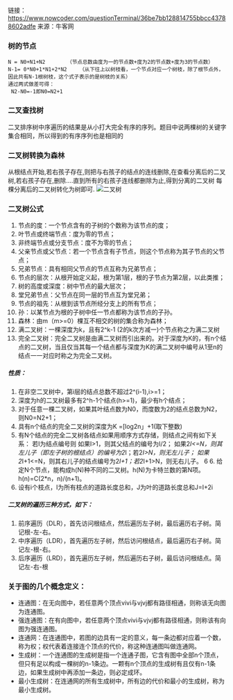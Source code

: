 链接：https://www.nowcoder.com/questionTerminal/36be7bb128814755bbcc43788602adfe
来源：牛客网
### 树的节点
    N = N0+N1+N2       （节点总数由度为一的节点数+度为2的节点数+度为3的节点数）
    N-1= 0*N0+1*N1+2*N2    （从下往上以树枝看，一个节点对应一个树枝，除了根节点外，因此共有N-1根树枝，这个式子表示的是树枝的关系）
    通过两式做差可得：
     N2-N0=-1即N0=N2+1
### 二叉查找树
二叉排序树中序遍历的结果是从小打大完全有序的序列。题目中说两棵树的关键字集合相同，所以得到的有序序列也是相同的

### 二叉树转换为森林
从根结点开始,若右孩子存在,则把与右孩子的结点的连线删除,在查看分离后的二叉树,若右孩子存在,删除….直到所有的右孩子连线都删除为止,得到分离的二叉树
每棵分离后的二叉树转化为树即可.
![二叉树](https://img-blog.csdn.net/20150706213213838)

###  二叉树公式
1. 节点的度：一个节点含有的子树的个数称为该节点的度； 
2. 叶节点或终端节点：度为零的节点； 
3. 非终端节点或分支节点：度不为零的节点； 
4. 父亲节点或父节点：若一个节点含有子节点，则这个节点称为其子节点的父节点； 
5. 兄弟节点：具有相同父节点的节点互称为兄弟节点； 
6. 节点的层次：从根开始定义起，根为第1层，根的子节点为第2层，以此类推； 
7. 树的高度或深度：树中节点的最大层次； 
8. 堂兄弟节点：父节点在同一层的节点互为堂兄弟； 
9. 节点的祖先：从根到该节点所经分支上的所有节点； 
10. 孙：以某节点为根的子树中任一节点都称为该节点的子孙。 
11. 森林：由m（m>=0）棵互不相交的树的集合称为森林； 
12. 满二叉树：一棵深度为k，且有2^k-1 (2的k次方减一)个节点称之为满二叉树 
13. 完全二叉树：完全二叉树是由满二叉树而引出来的。对于深度为K的，有n个结点的二叉树，当且仅当其每一个结点都与深度为K的满二叉树中编号从1至n的结点一一对应时称之为完全二叉树。

##### 性质：

1. 在非空二叉树中，第i层的结点总数不超过2^(i-1),i>=1； 
2. 深度为h的二叉树最多有2^h-1个结点(h>=1)，最少有h个结点； 
3. 对于任意一棵二叉树，如果其叶结点数为N0，而度数为2的结点总数为N2，则N0=N2+1； 
4. 具有n个结点的完全二叉树的深度为K =[log2n」+1(取下整数) 
5. 有N个结点的完全二叉树各结点如果用顺序方式存储，则结点之间有如下关系： 若I为结点编号则 如果I>1，则其父结点的编号为I/2； 
如果2*I<=N，则其左儿子（即左子树的根结点）的编号为2*I；若2*I>N，则无左儿子； 如果2*I+1<=N，则其右儿子的结点编号为2*I+1；若2*I+1>N，则无右儿子。 6 6. 给定N个节点，能构成h(N)种不同的二叉树。h(N)为卡特兰数的第N项。h(n)=C(2*n，n)/(n+1)。 
7. 设有i个枝点，I为所有枝点的道路长度总和，J为叶的道路长度总和J=I+2i

##### 二叉树的遍历三种方式，如下： 
1. 前序遍历（DLR），首先访问根结点，然后遍历左子树，最后遍历右子树。简记根-左-右。 
2. 中序遍历（LDR），首先遍历左子树，然后访问根结点，最后遍历右子树。简记左-根-右。 
3. 后序遍历（LRD），首先遍历左子树，然后遍历右子树，最后访问根结点。简记左-右-根


### 关于图的几个概念定义：

- 连通图：在无向图中，若任意两个顶点vivi与vjvj都有路径相通，则称该无向图为连通图。
- 强连通图：在有向图中，若任意两个顶点vivi与vjvj都有路径相通，则称该有向图为强连通图。
- 连通网：在连通图中，若图的边具有一定的意义，每一条边都对应着一个数，称为权；权代表着连接连个顶点的代价，称这种连通图叫做连通网。
- 生成树：一个连通图的生成树是指一个连通子图，它含有图中全部n个顶点，但只有足以构成一棵树的n-1条边。一颗有n个顶点的生成树有且仅有n-1条边，如果生成树中再添加一条边，则必定成环。
- 最小生成树：在连通网的所有生成树中，所有边的代价和最小的生成树，称为最小生成树。
